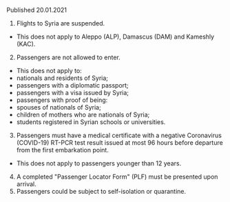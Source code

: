 Published 20.01.2021
1. Flights to Syria are suspended.
- This does not apply to Aleppo (ALP), Damascus (DAM) and Kameshly (KAC).
2. Passengers are not allowed to enter.
- This does not apply to: 
- nationals and residents of Syria;
- passengers with a diplomatic passport;
- passengers with a visa issued by Syria;
- passengers with proof of being:
- spouses of nationals of Syria; 
- children of mothers who are nationals of Syria;
- students registered in Syrian schools or universities.
3. Passengers must have a medical certificate with a negative Coronavirus (COVID-19) RT-PCR test result issued at most 96 hours before departure from the first embarkation point.
- This does not apply to passengers younger than 12 years.
4. A completed "Passenger Locator Form" (PLF) must be presented upon arrival.
5. Passengers could be subject to self-isolation or quarantine.


